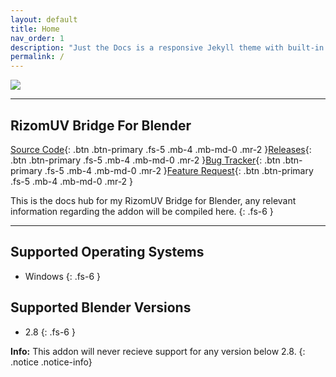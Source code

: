```yaml
---
layout: default
title: Home
nav_order: 1
description: "Just the Docs is a responsive Jekyll theme with built-in search that is easily customizable and hosted on GitHub Pages."
permalink: /
---
```


![](https://www.rizom-lab.com/wordpress/wp-content/uploads/2017/04/rizom_lab_horiz_w.png)

---

## RizomUV Bridge For Blender

[Source Code](https://github.com/MattAshpole/BlenderRizomUVBridge){: .btn .btn-primary .fs-5 .mb-4 .mb-md-0 .mr-2 }[Releases](https://github.com/MattAshpole/BlenderRizomUVBridge/releases){: .btn .btn-primary .fs-5 .mb-4 .mb-md-0 .mr-2 }[Bug Tracker](https://github.com/MattAshpole/BlenderRizomUVBridge/issues){: .btn .btn-primary .fs-5 .mb-4 .mb-md-0 .mr-2 }[Feature Request](https://github.com/MattAshpole/BlenderRizomUVBridge/issues/new?assignees=&labels=&template=feature_request.md&title=){: .btn .btn-primary .fs-5 .mb-4 .mb-md-0 .mr-2 }

This is the docs hub for my RizomUV Bridge for Blender, any relevant information regarding the addon will be compiled here.
{: .fs-6 }

---

## Supported Operating Systems

- Windows
{: .fs-6 }

## Supported Blender Versions

- 2.8
{: .fs-6 }

**Info:** This addon will never recieve support for any version below 2.8.
{: .notice .notice-info}